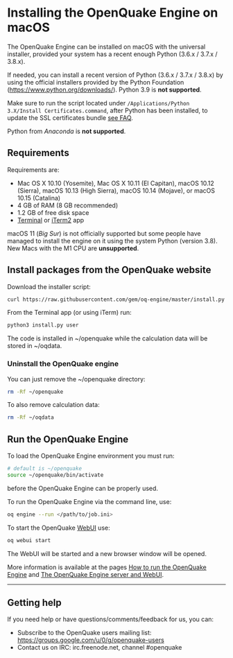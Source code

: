 # Installing the OpenQuake Engine on macOS

The OpenQuake Engine can be installed on macOS with the universal installer,
provided your system has a recent enough Python (3.6.x / 3.7.x / 3.8.x).

If needed, you can install a recent version of Python (3.6.x / 3.7.x / 3.8.x)
by using the official installers provided by the Python Foundation (https://www.python.org/downloads/).
Python 3.9 is **not supported**.

Make sure to run the script located under `/Applications/Python 3.X/Install Certificates.command`, after Python has been installed, to update the SSL certificates bundle [see FAQ](../faq.md#certificate-verification-on-macOS).

Python from _Anaconda_ is **not supported**.

## Requirements

Requirements are:

- Mac OS X 10.10 (Yosemite), Mac OS X 10.11 (El Capitan), macOS 10.12 (Sierra), macOS 10.13 (High Sierra), macOS 10.14 (Mojave), or macOS 10.15 (Catalina)
- 4 GB of RAM (8 GB recommended)
- 1.2 GB of free disk space
- [Terminal](https://support.apple.com/guide/terminal/welcome) or [iTerm2](https://www.iterm2.com/) app

macOS 11 (*Big Sur*) is not officially supported but some people have managed to install the engine on it using the system Python (version 3.8). New Macs with the M1 CPU are **unsupported**.

## Install packages from the OpenQuake website

Download the installer script:

```zsh
curl https://raw.githubusercontent.com/gem/oq-engine/master/install.py -O
```

From the Terminal app (or using iTerm) run:

```zsh
python3 install.py user
```

The code is installed in ~/openquake while the calculation data will be stored in ~/oqdata.

### Uninstall the OpenQuake engine

You can just remove the ~/openquake directory:

```zsh
rm -Rf ~/openquake
```

To also remove calculation data:

```zsh
rm -Rf ~/oqdata
```

## Run the OpenQuake Engine

To load the OpenQuake Engine environment you must run:

```zsh
# default is ~/openquake
source ~/openquake/bin/activate
```

before the OpenQuake Engine can be properly used.

To run the OpenQuake Engine via the command line, use:

```zsh
oq engine --run </path/to/job.ini>
```

To start the OpenQuake [WebUI](../running/server.md) use:

```zsh
oq webui start
```
The WebUI will be started and a new browser window will be opened.

More information is available at the pages [How to run the OpenQuake Engine](../running/unix.md) and [The OpenQuake Engine server and WebUI](../running/server.md).

***

## Getting help
If you need help or have questions/comments/feedback for us, you can:
  * Subscribe to the OpenQuake users mailing list: https://groups.google.com/u/0/g/openquake-users
  * Contact us on IRC: irc.freenode.net, channel #openquake
